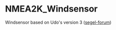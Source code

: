 # NMEA2K_Windsensor
Windsensor based on Udo's version 3 ([segel-forum](https://www.segeln-forum.de/board194-boot-technik/board195-open-boat-projects-org/79131-windsensor-ii-iii/?fbclid=IwAR1jfaZESmrbbf1P8Vlx1lVw5g4P79d9H5_diBGtCRo5IP5NDoUIvq7CId4))


